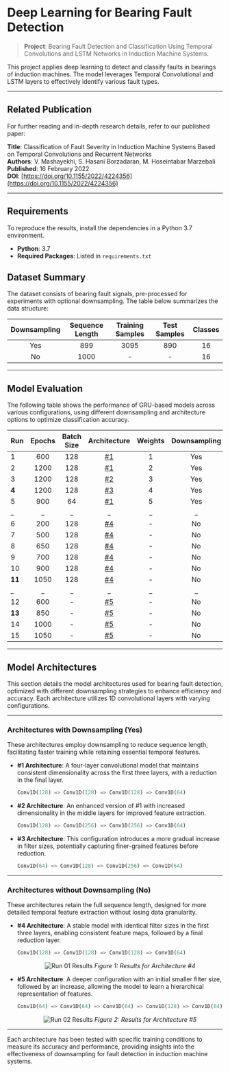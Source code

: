 # Deep Learning for Bearing Fault Detection
> **Project**: Bearing Fault Detection and Classification Using Temporal Convolutions and LSTM Networks in Induction Machine Systems.

This project applies deep learning to detect and classify faults in bearings of induction machines. The model leverages Temporal Convolutional and LSTM layers to effectively identify various fault types.

---

## Related Publication
For further reading and in-depth research details, refer to our published paper:

**Title**: Classification of Fault Severity in Induction Machine Systems Based on Temporal Convolutions and Recurrent Networks  
**Authors**: V. Mashayekhi, S. Hasani Borzadaran, M. Hoseintabar Marzebali  
**Published**: 16 February 2022  
**DOI**: [https://doi.org/10.1155/2022/4224356](https://doi.org/10.1155/2022/4224356)

---

## Requirements
To reproduce the results, install the dependencies in a Python 3.7 environment.

- **Python**: 3.7
- **Required Packages**: Listed in `requirements.txt`

## Dataset Summary
The dataset consists of bearing fault signals, pre-processed for experiments with optional downsampling. The table below summarizes the data structure:

| Downsampling | Sequence Length | Training Samples | Test Samples | Classes |
| :---: | :---: | :---: | :---: | :---: |
| Yes | 899 | 3095 | 890 | 16 |
| No | 1000 | - | - | 16 |

---

## Model Evaluation
The following table shows the performance of GRU-based models across various configurations, using different downsampling and architecture options to optimize classification accuracy.

| Run | Epochs | Batch Size | Architecture | Weights | Downsampling | Accuracy |
| --- | :---: | :---: | :---: | :---: | :---: | :---: |
| 1 | 600 | 128 | [#1](#1-architecture) | 1 | Yes | 71.46% |
| 2 | 1200 | 128 | [#1](#1-architecture) | 2 | Yes | 84.26% |
| 3 | 1200 | 128 | [#2](#2-architecture) | 3 | Yes | 84.94% |
| **4** | 1200 | 128 | [#3](#3-architecture) | 4 | Yes | **87.52%** |
| 5 | 900 | 64 | [#1](#1-architecture) | 5 | Yes | 83.37% |
| _ | _ | _ | _ | _ | _ | _ |
| 6 | 200 | 128 | [#4](#4-architecture) | - | No | 71.35% |
| 7 | 500 | 128 | [#4](#4-architecture) | - | No | 94.65% |
| 8 | 650 | 128 | [#4](#4-architecture) | - | No | 95.37% |
| 9 | 700 | 128 | [#4](#4-architecture) | - | No | 95.48% |
| 10 | 900 | 128 | [#4](#4-architecture) | - | No | 95.62% |
| **11** | 1050 | 128 | [#4](#4-architecture) | - | No | **95.77%** |
| _ | _ | _ | _ | _ | _ | _ |
| 12 | 600 | - | [#5](#5-architecture) | - | No | 91.91% |
| **13** | 850 | - | [#5](#5-architecture) | - | No | **93.70%** |
| 14 | 1000 | - | [#5](#5-architecture) | - | No | 92.43% |
| 15 | 1050 | - | [#5](#5-architecture) | - | No | 92.43% |

---
## Model Architectures

This section details the model architectures used for bearing fault detection, optimized with different downsampling strategies to enhance efficiency and accuracy. Each architecture utilizes 1D convolutional layers with varying configurations.

---

### Architectures with Downsampling (Yes)

These architectures employ downsampling to reduce sequence length, facilitating faster training while retaining essential temporal features.

- **#1 Architecture**: A four-layer convolutional model that maintains consistent dimensionality across the first three layers, with a reduction in the final layer.
    ```python
    Conv1D(128) => Conv1D(128) => Conv1D(128) => Conv1D(64)
    ```

- **#2 Architecture**: An enhanced version of #1 with increased dimensionality in the middle layers for improved feature extraction.
    ```python
    Conv1D(128) => Conv1D(256) => Conv1D(256) => Conv1D(64)
    ```

- **#3 Architecture**: This configuration introduces a more gradual increase in filter sizes, potentially capturing finer-grained features before reduction.
    ```python
    Conv1D(64) => Conv1D(128) => Conv1D(256) => Conv1D(64)
    ```

---

### Architectures without Downsampling (No)

These architectures retain the full sequence length, designed for more detailed temporal feature extraction without losing data granularity.

- **#4 Architecture**: A stable model with identical filter sizes in the first three layers, enabling consistent feature maps, followed by a final reduction layer.
    ```python
    Conv1D(128) => Conv1D(128) => Conv1D(128) => Conv1D(64)
    ```
  
    <p align="center">
        <img src="images/run-01.png" alt="Run 01 Results">
        <em>Figure 1: Results for Architecture #4</em>
    </p>

- **#5 Architecture**: A deeper configuration with an initial smaller filter size, followed by an increase, allowing the model to learn a hierarchical representation of features.
    ```python
    Conv1D(64) => Conv1D(64) => Conv1D(64) => Conv1D(128) => Conv1D(64)
    ```
  
    <p align="center">
        <img src="images/run-02.png" alt="Run 02 Results">
        <em>Figure 2: Results for Architecture #5</em>
    </p>

---

Each architecture has been tested with specific training conditions to measure its accuracy and performance, providing insights into the effectiveness of downsampling for fault detection in induction machine systems.


